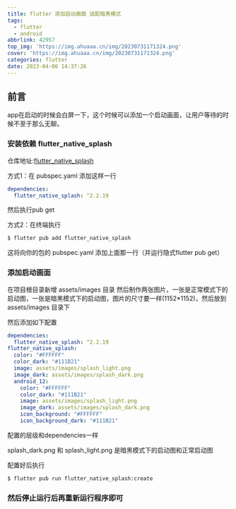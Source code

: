 ```yaml
---
title: flutter 添加启动画面 适配暗黑模式
tags:
  - flutter
  - android
abbrlink: 42957
top_img: 'https://img.ahuaaa.cn/img/20230731171324.png'
cover: 'https://img.ahuaaa.cn/img/20230731171324.png'
categories: flutter
date: 2023-04-06 14:37:26
---
```


## 前言

app在启动的时候会白屏一下，这个时候可以添加一个启动画面，让用户等待的时候不至于那么无聊。

### 安装依赖 flutter_native_splash

仓库地址:[flutter_native_splash](https://pub.dev/packages/flutter_native_splash)

方式1：在 pubspec.yaml 添加这样一行

```yaml
dependencies:
  flutter_native_splash: ^2.2.19
```

然后执行pub get

方式2：在终端执行

```bash
$ flutter pub add flutter_native_splash
```
这将向你的包的 pubspec.yaml 添加上面那一行（并运行隐式flutter pub get）


### 添加启动画面

在项目根目录新增 assets/images 目录
然后制作两张图片，一张是正常模式下的启动图，一张是暗黑模式下的启动图，图片的尺寸要一样(1152*1152)，然后放到 assets/images 目录下

然后添加如下配置

```yaml
dependencies:
  flutter_native_splash: ^2.2.19
flutter_native_splash:
  color: "#FFFFFF"
  color_dark: "#111B21"
  image: assets/images/splash_light.png
  image_dark: assets/images/splash_dark.png
  android_12:
    color: "#FFFFFF"
    color_dark: "#111B21"
    image: assets/images/splash_light.png
    image_dark: assets/images/splash_dark.png
    icon_background: "#FFFFFF"
    icon_background_dark: "#111B21"
```

配置的层级和dependencies一样

splash_dark.png 和 splash_light.png 是暗黑模式下的启动图和正常启动图

配置好后执行

```bash
$ flutter pub run flutter_native_splash:create
```

### 然后停止运行后再重新运行程序即可